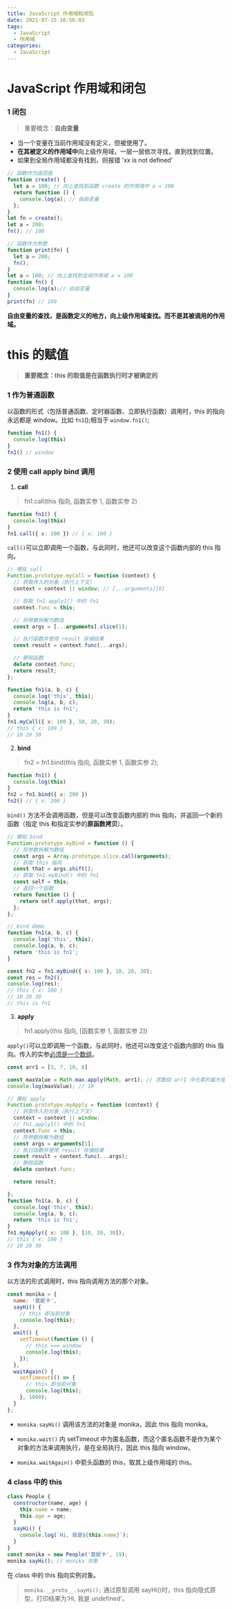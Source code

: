 ```yaml
---
title: JavaScript 作用域和闭包
date: 2021-07-15 16:56:03
tags:
  - JavaScript
  - 作用域
categories:
  - JavaScript
---
```


# JavaScript 作用域和闭包

### 1 闭包

> 重要概念：**自由变量**

- 当一个变量在当前作用域没有定义，但被使用了。
- **在其被定义的作用域中**向上级作用域，一层一层依次寻找，直到找到位置。
- 如果到全局作用域都没有找到，则报错 'xx is not defined'

```JavaScript
// 函数作为返回值
function create() {
  let a = 100; // 向上查找到函数 create 的作用域中 a = 100
  return function () {
    console.log(a); // 自由变量
  };
}
let fn = create();
let a = 200;
fn(); // 100
```

```JavaScript
// 函数作为参数
function print(fn) {
  let a = 200;
  fn();
}
let a = 100; // 向上查找到全局作用域 a = 100
function fn() {
  console.log(a);// 自由变量
}
print(fn) // 100
```

**自由变量的查找，是函数定义的地方，向上级作用域查找。而不是其被调用的作用域。**

# this 的赋值

> **重要概念：this 的取值是在函数执行时才被确定的**

### 1 作为普通函数

以函数的形式（包括普通函数、定时器函数、立即执行函数）调用时，this 的指向永远都是 window。比如 `fn1`();相当于 `window.fn1()`;

```JavaScript
function fn1() {
  console.log(this)
}
fn1() // window
```

### 2 使用 call apply bind 调用

1. **call**

> fn1.call(this 指向, 函数实参 1, 函数实参 2)

```JavaScript
function fn1() {
  console.log(this)
}
fn1.call({ x: 100 }) // { x: 100 }
```

`call()`可以立即调用一个函数，与此同时，他还可以改变这个函数内部的 this 指向。

```JavaScript
// 模拟 call
Function.prototype.myCall = function (context) {
  // 获取传入的对象（执行上下文）
  context = context || window; // [...arguments][0]

  // 获取 fn1.apply1() 中的 fn1
  context.func = this;

  // 将参数拆解为数组
  const args = [...arguments].slice(1);

  // 执行函数并使用 result 存储结果
  const result = context.func(...args);

  // 删除函数
  delete context.func;
  return result;
};

function fn1(a, b, c) {
  console.log('this', this);
  console.log(a, b, c);
  return 'this is fn1';
}
fn1.myCall({ x: 100 }, 10, 20, 30);
// this { x: 100 }
// 10 20 30
```

2. **bind**

> fn2 = fn1.bind(this 指向, 函数实参 1, 函数实参 2);

```JavaScript
function fn1() {
  console.log(this)
}
fn2 = fn1.bind({ x: 200 })
fn2() // { x: 200 }
```

`bind()` 方法不会调用函数，但是可以改变函数内部的 this 指向，并返回一个新的函数（指定 this 和指定实参的**原函数拷贝**）。

```JavaScript
// 模拟 bind
Function.prototype.myBind = function () {
  // 将参数拆解为数组
  const args = Array.prototype.slice.call(arguments);
  // 获取 this 指向
  const that = args.shift();
  // 获取 fn1.myBind() 中的 fn1
  const self = this;
  // 返回一个函数
  return function () {
    return self.apply(that, args);
  };
};

// bind demo
function fn1(a, b, c) {
  console.log('this', this);
  console.log(a, b, c);
  return 'this is fn1';
}

const fn2 = fn1.myBind({ x: 100 }, 10, 20, 30);
const res = fn2();
console.log(res);
// this { x: 100 }
// 10 20 30
// this is fn1
```

3. **apply**

> fn1.apply(this 指向, [函数实参 1, 函数实参 2])

`apply()`可以立即调用一个函数，与此同时，他还可以改变这个函数内部的 this 指向。传入的实参<u>必须是一个数组</u>。

```JavaScript
const arr1 = [3, 7, 10, 8]

const maxValue = Math.max.apply(Math, arr1); // 求数组 arr1 中元素的最大值
console.log(maxValue); // 10
```

```JavaScript
// 模拟 apply
Function.prototype.myApply = function (context) {
  // 获取传入的对象（执行上下文）
  context = context || window;
  // fn1.apply1() 中的 fn1
  context.func = this;
  // 将参数拆解为数组
  const args = arguments[1];
  // 执行函数并使用 result 存储结果
  const result = context.func(...args);
  // 删除函数
  delete context.func;

  return result;

};
function fn1(a, b, c) {
  console.log('this', this);
  console.log(a, b, c);
  return 'this is fn1';
}
fn1.myApply({ x: 100 }, [10, 20, 30]);
// this { x: 100 }
// 10 20 30
```

### 3 作为对象的方法调用

以方法的形式调用时，this 指向调用方法的那个对象。

```JavaScript
const monika = {
  name: '莫妮卡',
  sayHi() {
    // this 即当前对象
    console.log(this);
  },
  wait() {
    setTimeout(function () {
      // this === window
      console.log(this);
    });
  },
  waitAgain() {
    setTimeout(() => {
      // this 即当前对象
      console.log(this);
    }, 1000);
  }
};
```

- `monika.sayHi()` 调用该方法的对象是 monika，因此 this 指向 monika。

- `monika.wait()` 内 setTimeout 中为匿名函数，而这个匿名函数不是作为某个对象的方法来调用执行，是在全局执行，因此 this 指向 window。

- `monika.waitAgain()` 中箭头函数的 this，取其上级作用域的 this。

### 4 class 中的 this

```JavaScript
class People {
  constructor(name, age) {
    this.name = name;
    this.age = age;
  }
  sayHi() {
    console.log(`Hi, 我是${this.name}`);
  }
}
const monika = new People('莫妮卡', 19);
monika.sayHi(); // monika 对象
```

在 class 中的 this 指向实例对象。

> `monika.__proto__.sayHi();` 通过原型调用 sayHi()时，this 指向隐式原型，打印结果为’Hi, 我是 undefined'。
